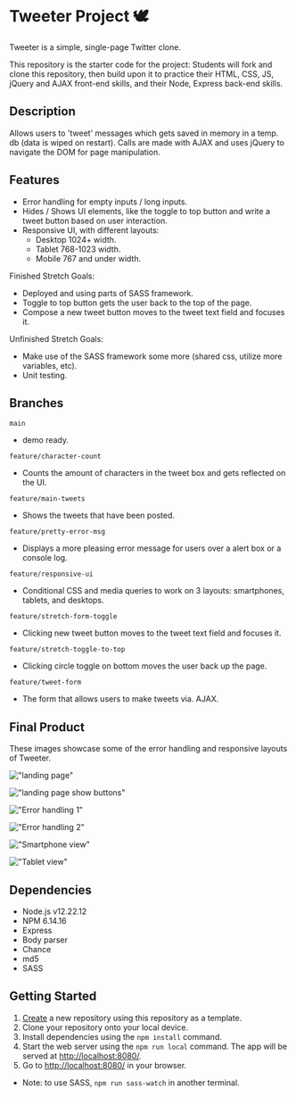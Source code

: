 # Tweeter Project 🕊

Tweeter is a simple, single-page Twitter clone.

This repository is the starter code for the project: Students will fork and clone this repository, then build upon it to practice their HTML, CSS, JS, jQuery and AJAX front-end skills, and their Node, Express back-end skills.

## Description

Allows users to 'tweet' messages which gets saved in memory in a temp. db (data is wiped on restart).  Calls are made with AJAX and uses jQuery to navigate the DOM for page manipulation.

## Features

* Error handling for empty inputs / long inputs.
* Hides / Shows UI elements, like the toggle to top button and write a tweet button based on user interaction.
* Responsive UI, with different layouts:
  * Desktop 1024+ width.
  * Tablet 768-1023 width.
  * Mobile 767 and under width.


Finished Stretch Goals:

* Deployed and using parts of SASS framework.
* Toggle to top button gets the user back to the top of the page.
* Compose a new tweet button moves to the tweet text field and focuses it.

Unfinished Stretch Goals:

* Make use of the SASS framework some more (shared css, utilize more variables, etc).
* Unit testing.


## Branches

```
main
```
* demo ready.

```
feature/character-count
```
* Counts the amount of characters in the tweet box and gets reflected on the UI.

```
feature/main-tweets
```
* Shows the tweets that have been posted.

```
feature/pretty-error-msg
```
* Displays a more pleasing error message for users over a alert box or a console log.
```
feature/responsive-ui
```
* Conditional CSS and media queries to work on 3 layouts: smartphones, tablets, and desktops.
```
feature/stretch-form-toggle
```
* Clicking new tweet button moves to the tweet text field and focuses it.
```
feature/stretch-toggle-to-top
```
* Clicking circle toggle on bottom moves the user back up the page.
```
feature/tweet-form
```
* The form that allows users to make tweets via. AJAX.


## Final Product

These images showcase some of the error handling and responsive layouts of Tweeter.

!["landing page"](https://github.com/robertshum/tweeter/blob/main/docs/desktop-landing-page-01.png)

!["landing page show buttons"](https://github.com/robertshum/tweeter/blob/main/docs/desktop-landing-page-02.png)

!["Error handling 1"](https://github.com/robertshum/tweeter/blob/main/docs/error-handling-01.png)

!["Error handling 2"](https://github.com/robertshum/tweeter/blob/main/docs/error-handling-02.png)

!["Smartphone view"](https://github.com/robertshum/tweeter/blob/main/docs/smartphone-view-01.png)

!["Tablet view"](https://github.com/robertshum/tweeter/blob/main/docs/tablet-view-01.png)


## Dependencies

- Node.js v12.22.12
- NPM 6.14.16
- Express
- Body parser
- Chance
- md5
- SASS


## Getting Started

1. [Create](https://docs.github.com/en/repositories/creating-and-managing-repositories/creating-a-repository-from-a-template) a new repository using this repository as a template.
2. Clone your repository onto your local device.
3. Install dependencies using the `npm install` command.
3. Start the web server using the `npm run local` command. The app will be served at <http://localhost:8080/>.
4. Go to <http://localhost:8080/> in your browser.

* Note: to use SASS, `npm run sass-watch` in another terminal.